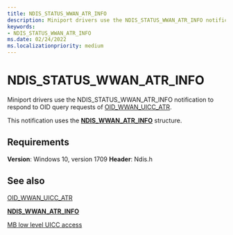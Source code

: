 ```yaml
---
title: NDIS_STATUS_WWAN_ATR_INFO
description: Miniport drivers use the NDIS_STATUS_WWAN_ATR_INFO notification to respond to OID query requests of OID_WWAN_UICC_ATR.
keywords:
- NDIS_STATUS_WWAN_ATR_INFO
ms.date: 02/24/2022
ms.localizationpriority: medium
---
```


# NDIS_STATUS_WWAN_ATR_INFO

Miniport drivers use the NDIS_STATUS_WWAN_ATR_INFO notification to respond to OID query requests of [OID_WWAN_UICC_ATR](oid-wwan-uicc-atr.md).

This notification uses the [**NDIS_WWAN_ATR_INFO**](/windows-hardware/drivers/ddi/ndiswwan/ns-ndiswwan-ndis_wwan_atr_info) structure.

## Requirements

**Version**: Windows 10, version 1709
**Header**: Ndis.h

## See also

[OID_WWAN_UICC_ATR](oid-wwan-uicc-atr.md)

[**NDIS_WWAN_ATR_INFO**](/windows-hardware/drivers/ddi/ndiswwan/ns-ndiswwan-ndis_wwan_atr_info)

[MB low level UICC access](mb-low-level-uicc-access.md)
